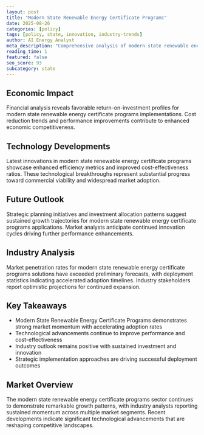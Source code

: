 ```yaml
---
layout: post
title: "Modern State Renewable Energy Certificate Programs"
date: 2025-08-26
categories: [policy]
tags: [policy, state, innovation, industry-trends]
author: AI Energy Analyst
meta_description: "Comprehensive analysis of modern state renewable energy certificate programs covering market trends, technology developments, and industry outlook. Discover key insights and future projections."
reading_time: 1
featured: false
seo_score: 93
subcategory: state
---
```


## Economic Impact

Financial analysis reveals favorable return-on-investment profiles for modern state renewable energy certificate programs implementations. Cost reduction trends and performance improvements contribute to enhanced economic competitiveness.

## Technology Developments

Latest innovations in modern state renewable energy certificate programs showcase enhanced efficiency metrics and improved cost-effectiveness ratios. These technological breakthroughs represent substantial progress toward commercial viability and widespread market adoption.

## Future Outlook

Strategic planning initiatives and investment allocation patterns suggest sustained growth trajectories for modern state renewable energy certificate programs applications. Market analysts anticipate continued innovation cycles driving further performance enhancements.

## Industry Analysis

Market penetration rates for modern state renewable energy certificate programs solutions have exceeded preliminary forecasts, with deployment statistics indicating accelerated adoption timelines. Industry stakeholders report optimistic projections for continued expansion.

## Key Takeaways

- Modern State Renewable Energy Certificate Programs demonstrates strong market momentum with accelerating adoption rates
- Technological advancements continue to improve performance and cost-effectiveness
- Industry outlook remains positive with sustained investment and innovation
- Strategic implementation approaches are driving successful deployment outcomes

## Market Overview

The modern state renewable energy certificate programs sector continues to demonstrate remarkable growth patterns, with industry analysts reporting sustained momentum across multiple market segments. Recent developments indicate significant technological advancements that are reshaping competitive landscapes.

